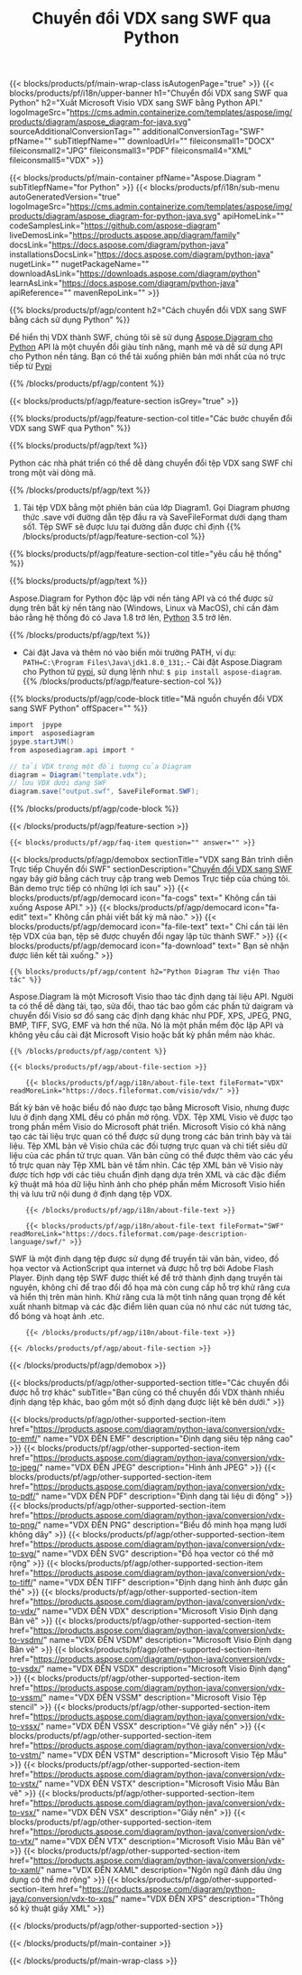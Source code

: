 ﻿---
title: Chuyển đổi VDX sang SWF qua Python 
weight: 1960
url: /vi/python-java/conversion/vdx-to-swf/ 
description: Mã chuyển đổi Python mẫu cho định dạng VDX thành tệp SWF. Sử dụng mã ví dụ này để chuyển đổi VDX sang SWF trong bất kỳ ứng dụng dựa trên Python nào.
---
{{< blocks/products/pf/main-wrap-class isAutogenPage="true" >}}
{{< blocks/products/pf/i18n/upper-banner h1="Chuyển đổi VDX sang SWF qua Python" h2="Xuất Microsoft Visio VDX sang SWF bằng Python API." logoImageSrc="https://cms.admin.containerize.com/templates/aspose/img/products/diagram/aspose_diagram-for-java.svg" sourceAdditionalConversionTag="" additionalConversionTag="SWF" pfName="" subTitlepfName="" downloadUrl="" fileiconsmall1="DOCX" fileiconsmall2="JPG" fileiconsmall3="PDF" fileiconsmall4="XML" fileiconsmall5="VDX" >}}

{{< blocks/products/pf/main-container pfName="Aspose.Diagram " subTitlepfName="for Python" >}}
{{< blocks/products/pf/i18n/sub-menu autoGeneratedVersion="true" logoImageSrc="https://cms.admin.containerize.com/templates/aspose/img/products/diagram/aspose_diagram-for-python-java.svg" apiHomeLink="" codeSamplesLink="https://github.com/aspose-diagram" liveDemosLink="https://products.aspose.app/diagram/family" docsLink="https://docs.aspose.com/diagram/python-java" installationsDocsLink="https://docs.aspose.com/diagram/python-java" nugetLink="" nugetPackageName="" downloadAsLink="https://downloads.aspose.com/diagram/python" learnAsLink="https://docs.aspose.com/diagram/python-java" apiReference="" mavenRepoLink="" >}}

{{% blocks/products/pf/agp/content h2="Cách chuyển đổi VDX sang SWF bằng cách sử dụng Python" %}}

 Để hiển thị VDX thành SWF, chúng tôi sẽ sử dụng
 [Aspose.Diagram cho Python](https://products.aspose.com/diagram/python-java/) 
 API là một chuyển đổi giàu tính năng, mạnh mẽ và dễ sử dụng API cho Python nền tảng. Bạn có thể tải xuống phiên bản mới nhất của nó trực tiếp từ
 [Pypi](https://pypi.org/project/aspose-diagram/) 

{{% /blocks/products/pf/agp/content %}}

{{< blocks/products/pf/agp/feature-section isGrey="true" >}}

{{% blocks/products/pf/agp/feature-section-col title="Các bước chuyển đổi VDX sang SWF qua Python" %}}

{{% blocks/products/pf/agp/text %}}

 Python các nhà phát triển có thể dễ dàng chuyển đổi tệp VDX sang SWF chỉ trong một vài dòng mã.

{{% /blocks/products/pf/agp/text %}}

1. Tải tệp VDX bằng một phiên bản của lớp Diagram1. Gọi Diagram phương thức .save với đường dẫn tệp đầu ra và SaveFileFormat dưới dạng tham số1. Tệp SWF sẽ được lưu tại đường dẫn được chỉ định
{{% /blocks/products/pf/agp/feature-section-col %}}

{{% blocks/products/pf/agp/feature-section-col title="yêu cầu hệ thống" %}}

{{% blocks/products/pf/agp/text %}}

 Aspose.Diagram for Python độc lập với nền tảng API và có thể được sử dụng trên bất kỳ nền tảng nào (Windows, Linux và MacOS), chỉ cần đảm bảo rằng hệ thống đó có Java 1.8 trở lên, [Python](https://www.python.org/downloads/) 3.5 trở lên. 
 
{{% /blocks/products/pf/agp/text %}}

- Cài đặt Java và thêm nó vào biến môi trường PATH, ví dụ: <code>PATH=C:\Program Files\Java\jdk1.8.0_131;</code>.- Cài đặt Aspose.Diagram cho Python từ <a href="https://pypi.org/project/aspose-diagram/">pypi</a>, sử dụng lệnh như: <code>$ pip install aspose-diagram</code>.
{{% /blocks/products/pf/agp/feature-section-col %}}

{{% blocks/products/pf/agp/code-block title="Mã nguồn chuyển đổi VDX sang SWF Python" offSpacer="" %}}

```cs
import  jpype     
import  asposediagram     
jpype.startJVM() 
from asposediagram.api import *

// tải VDX trong một đối tượng của Diagram 
diagram = Diagram("template.vdx");
// lưu VDX dưới dạng SWF 
diagram.save("output.swf", SaveFileFormat.SWF);   


```

{{% /blocks/products/pf/agp/code-block %}}

{{< /blocks/products/pf/agp/feature-section >}}

    {{< blocks/products/pf/agp/faq-item question="" answer="" >}}
 

<!-- aboutfile Starts -->

{{< blocks/products/pf/agp/demobox sectionTitle="VDX sang Bản trình diễn Trực tiếp Chuyển đổi SWF" sectionDescription="[Chuyển đổi VDX sang SWF](https://products.aspose.app/diagram/conversion/vdx-to-swf) ngay bây giờ bằng cách truy cập trang web Demos Trực tiếp của chúng tôi. Bản demo trực tiếp có những lợi ích sau" >}}
        {{< blocks/products/pf/agp/democard icon="fa-cogs" text=" Không cần tải xuống Aspose API." >}}
        {{< blocks/products/pf/agp/democard icon="fa-edit" text=" Không cần phải viết bất kỳ mã nào." >}}
        {{< blocks/products/pf/agp/democard icon="fa-file-text" text=" Chỉ cần tải lên tệp VDX của bạn, tệp sẽ được chuyển đổi ngay lập tức thành SWF." >}}
        {{< blocks/products/pf/agp/democard icon="fa-download" text=" Bạn sẽ nhận được liên kết tải xuống." >}}

    {{% blocks/products/pf/agp/content h2="Python Diagram Thư viện Thao tác" %}}

 Aspose.Diagram là một Microsoft Visio thao tác định dạng tài liệu API. Người ta có thể dễ dàng tải, tạo, sửa đổi, thao tác bao gồm các phần tử daigram và chuyển đổi Visio sơ đồ sang các định dạng khác như PDF, XPS, JPEG, PNG, BMP, TIFF, SVG, EMF và hơn thế nữa. Nó là một phần mềm độc lập API và không yêu cầu cài đặt Microsoft Visio hoặc bất kỳ phần mềm nào khác.  



    {{% /blocks/products/pf/agp/content %}}

    {{< blocks/products/pf/agp/about-file-section >}}

        {{< blocks/products/pf/agp/i18n/about-file-text fileFormat="VDX" readMoreLink="https://docs.fileformat.com/visio/vdx/" >}}

Bất kỳ bản vẽ hoặc biểu đồ nào được tạo bằng Microsoft Visio, nhưng được lưu ở định dạng XML đều có phần mở rộng. VDX. Tệp XML Visio vẽ được tạo trong phần mềm Visio do Microsoft phát triển. Microsoft Visio có khả năng tạo các tài liệu trực quan có thể được sử dụng trong các bản trình bày và tài liệu. Tệp XML bản vẽ Visio chứa các đối tượng trực quan và chi tiết siêu dữ liệu của các phần tử trực quan. Văn bản cũng có thể được thêm vào các yếu tố trực quan này Tệp XML bản vẽ tầm nhìn. Các tệp XML bản vẽ Visio này được tích hợp với các tiêu chuẩn định dạng dựa trên XML và các đặc điểm kỹ thuật mã hóa dữ liệu hình ảnh cho phép phần mềm Microsoft Visio hiển thị và lưu trữ nội dung ở định dạng tệp VDX. 


        {{< /blocks/products/pf/agp/i18n/about-file-text >}}

        {{< blocks/products/pf/agp/i18n/about-file-text fileFormat="SWF" readMoreLink="https://docs.fileformat.com/page-description-language/swf/" >}}

SWF là một định dạng tệp được sử dụng để truyền tải văn bản, video, đồ họa vector và ActionScript qua internet và được hỗ trợ bởi Adobe Flash Player. Định dạng tệp SWF được thiết kế để trở thành định dạng truyền tài nguyên, không chỉ để trao đổi đồ họa mà còn cung cấp hỗ trợ khử răng cưa và hiển thị trên màn hình. Khử răng cưa là một tính năng quan trọng để kết xuất nhanh bitmap và các đặc điểm liên quan của nó như các nút tương tác, đổ bóng và hoạt ảnh .etc.


        {{< /blocks/products/pf/agp/i18n/about-file-text >}}

    {{< /blocks/products/pf/agp/about-file-section >}}

{{< /blocks/products/pf/agp/demobox >}}

<!-- aboutfile Ends -->

{{< blocks/products/pf/agp/other-supported-section title="Các chuyển đổi được hỗ trợ khác" subTitle="Bạn cũng có thể chuyển đổi VDX thành nhiều định dạng tệp khác, bao gồm một số định dạng được liệt kê bên dưới." >}}

{{< blocks/products/pf/agp/other-supported-section-item href="https://products.aspose.com/diagram/python-java/conversion/vdx-to-emf/" name="VDX ĐẾN EMF" description="Định dạng siêu tệp nâng cao" >}}
{{< blocks/products/pf/agp/other-supported-section-item href="https://products.aspose.com/diagram/python-java/conversion/vdx-to-jpeg/" name="VDX ĐẾN JPEG" description="Hình ảnh JPEG" >}}
{{< blocks/products/pf/agp/other-supported-section-item href="https://products.aspose.com/diagram/python-java/conversion/vdx-to-pdf/" name="VDX ĐẾN PDF" description="Định dạng tài liệu di động" >}}
{{< blocks/products/pf/agp/other-supported-section-item href="https://products.aspose.com/diagram/python-java/conversion/vdx-to-png/" name="VDX ĐẾN PNG" description="Biểu đồ minh họa mạng lưới không dây" >}}
{{< blocks/products/pf/agp/other-supported-section-item href="https://products.aspose.com/diagram/python-java/conversion/vdx-to-svg/" name="VDX ĐẾN SVG" description="Đồ họa vector có thể mở rộng" >}}
{{< blocks/products/pf/agp/other-supported-section-item href="https://products.aspose.com/diagram/python-java/conversion/vdx-to-tiff/" name="VDX ĐẾN TIFF" description="Định dạng hình ảnh được gắn thẻ" >}}
{{< blocks/products/pf/agp/other-supported-section-item href="https://products.aspose.com/diagram/python-java/conversion/vdx-to-vdx/" name="VDX ĐẾN VDX" description="Microsoft Visio Định dạng Bản vẽ" >}}
{{< blocks/products/pf/agp/other-supported-section-item href="https://products.aspose.com/diagram/python-java/conversion/vdx-to-vsdm/" name="VDX ĐẾN VSDM" description="Microsoft Visio Định dạng Bản vẽ" >}}
{{< blocks/products/pf/agp/other-supported-section-item href="https://products.aspose.com/diagram/python-java/conversion/vdx-to-vsdx/" name="VDX ĐẾN VSDX" description="Microsoft Visio Định dạng" >}}
{{< blocks/products/pf/agp/other-supported-section-item href="https://products.aspose.com/diagram/python-java/conversion/vdx-to-vssm/" name="VDX ĐẾN VSSM" description="Microsoft Visio Tệp stencil" >}}
{{< blocks/products/pf/agp/other-supported-section-item href="https://products.aspose.com/diagram/python-java/conversion/vdx-to-vssx/" name="VDX ĐẾN VSSX" description="Vẽ giấy nến" >}}
{{< blocks/products/pf/agp/other-supported-section-item href="https://products.aspose.com/diagram/python-java/conversion/vdx-to-vstm/" name="VDX ĐẾN VSTM" description="Microsoft Visio Tệp Mẫu" >}}
{{< blocks/products/pf/agp/other-supported-section-item href="https://products.aspose.com/diagram/python-java/conversion/vdx-to-vstx/" name="VDX ĐẾN VSTX" description="Microsoft Visio Mẫu Bản vẽ" >}}
{{< blocks/products/pf/agp/other-supported-section-item href="https://products.aspose.com/diagram/python-java/conversion/vdx-to-vsx/" name="VDX ĐẾN VSX" description="Giấy nến" >}}
{{< blocks/products/pf/agp/other-supported-section-item href="https://products.aspose.com/diagram/python-java/conversion/vdx-to-vtx/" name="VDX ĐẾN VTX" description="Microsoft Visio Mẫu Bản vẽ" >}}
{{< blocks/products/pf/agp/other-supported-section-item href="https://products.aspose.com/diagram/python-java/conversion/vdx-to-xaml/" name="VDX ĐẾN XAML" description="Ngôn ngữ đánh dấu ứng dụng có thể mở rộng" >}}
{{< blocks/products/pf/agp/other-supported-section-item href="https://products.aspose.com/diagram/python-java/conversion/vdx-to-xps/" name="VDX ĐẾN XPS" description="Thông số kỹ thuật giấy XML" >}}

{{< /blocks/products/pf/agp/other-supported-section >}}

{{< /blocks/products/pf/main-container >}}
    
{{< /blocks/products/pf/main-wrap-class >}}